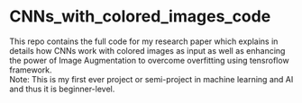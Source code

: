 # CNNs_with_colored_images_code
This repo contains the full code for my research paper which explains in details how CNNs work with colored images as input as well as enhancing the power of Image Augmentation to overcome overfitting using tensroflow framework. <br> 
Note: This is my first ever project or semi-project in machine learning and AI and thus it is beginner-level.
